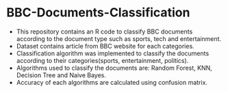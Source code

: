 # BBC-Documents-Classification
- This repository contains an R code to classify BBC documents according to the document type such as sports, tech and entertainment.
- Dataset contains article from BBC website for each categories.
- Classification algorithm was implemented to classify the documents according to their categories(sports, entertainment, politics).
- Algorithms used to classify the documents are: Random Forest, KNN, Decision Tree and Naive Bayes.
- Accuracy of each algorithms are calculated using confusion matrix.

